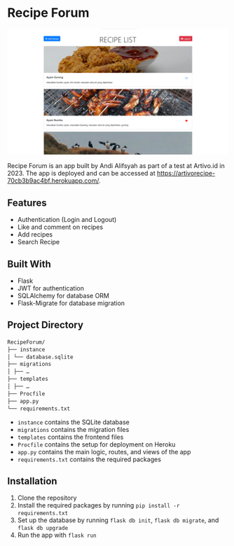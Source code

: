 # Recipe Forum

![Index Page of Recipe Forum](ssofindex.png)

Recipe Forum is an app built by Andi Alifsyah as part of a test at Artivo.id in 2023. The app is deployed and can be accessed at https://artivorecipe-70cb3b9ac4bf.herokuapp.com/.

## Features

- Authentication (Login and Logout)
- Like and comment on recipes
- Add recipes
- Search Recipe

## Built With

- Flask
- JWT for authentication
- SQLAlchemy for database ORM
- Flask-Migrate for database migration

## Project Directory

```bash
RecipeForum/
├── instance 
│ └── database.sqlite 
├── migrations 
│ ├── … 
├── templates 
│ ├── … 
├── Procfile 
├── app.py 
└── requirements.txt
```

- `instance` contains the SQLite database
- `migrations` contains the migration files
- `templates` contains the frontend files
- `Procfile` contains the setup for deployment on Heroku
- `app.py` contains the main logic, routes, and views of the app
- `requirements.txt` contains the required packages

## Installation

1. Clone the repository
2. Install the required packages by running `pip install -r requirements.txt`
3. Set up the database by running `flask db init`, `flask db migrate`, and `flask db upgrade`
4. Run the app with `flask run`

